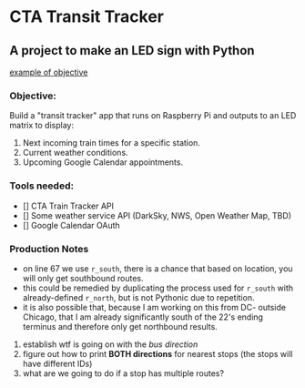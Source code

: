 # CTA Transit Tracker
## A project to make an LED sign with Python
[example of objective](https://www.raspberrypi.org/app/uploads/2017/07/Wall-Big_01-500x291.jpg)
### Objective:
Build a "transit tracker" app that runs on Raspberry Pi and outputs to an LED matrix to display:
1. Next incoming train times for a specific station.
2. Current weather conditions.
3. Upcoming Google Calendar appointments.

### Tools needed:
- [] CTA Train Tracker API
- [] Some weather service API (DarkSky, NWS, Open Weather Map, TBD)
- [] Google Calendar OAuth

### Production Notes
- on line 67 we use `r_south`, there is a chance that based on location, you will only get southbound routes.
- this could be remedied by duplicating the process used for `r_south` with already-defined `r_north`, but is not Pythonic due to repetition.
- it is also possible that, because I am working on this from DC- outside Chicago, that I am already significantly south of the 22's ending terminus and therefore only get northbound results.
1. establish wtf is going on with the _bus direction_
2. figure out how to print **BOTH directions** for nearest stops (the stops will have different IDs)
3. what are we going to do if a stop has multiple routes?

